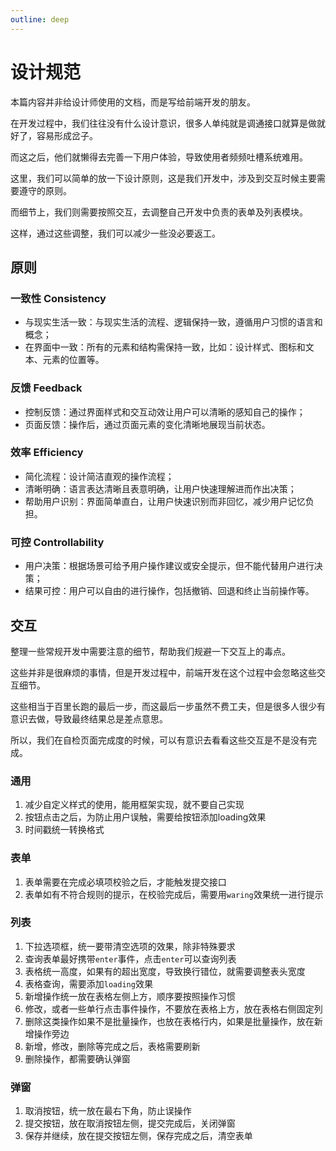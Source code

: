 ```yaml
---
outline: deep
---
```


# 设计规范

本篇内容并非给设计师使用的文档，而是写给前端开发的朋友。

在开发过程中，我们往往没有什么设计意识，很多人单纯就是调通接口就算是做就好了，容易形成岔子。

而这之后，他们就懒得去完善一下用户体验，导致使用者频频吐槽系统难用。

这里，我们可以简单的放一下设计原则，这是我们开发中，涉及到交互时候主要需要遵守的原则。

而细节上，我们则需要按照交互，去调整自己开发中负责的表单及列表模块。

这样，通过这些调整，我们可以减少一些没必要返工。



## 原则

### 一致性 Consistency

- 与现实生活一致：与现实生活的流程、逻辑保持一致，遵循用户习惯的语言和概念；
- 在界面中一致：所有的元素和结构需保持一致，比如：设计样式、图标和文本、元素的位置等。

### 反馈 Feedback

- 控制反馈：通过界面样式和交互动效让用户可以清晰的感知自己的操作；
- 页面反馈：操作后，通过页面元素的变化清晰地展现当前状态。

### 效率 Efficiency

- 简化流程：设计简洁直观的操作流程；
- 清晰明确：语言表达清晰且表意明确，让用户快速理解进而作出决策；
- 帮助用户识别：界面简单直白，让用户快速识别而非回忆，减少用户记忆负担。

### 可控 Controllability

- 用户决策：根据场景可给予用户操作建议或安全提示，但不能代替用户进行决策；
- 结果可控：用户可以自由的进行操作，包括撤销、回退和终止当前操作等。





## 交互

整理一些常规开发中需要注意的细节，帮助我们规避一下交互上的毒点。

这些并非是很麻烦的事情，但是开发过程中，前端开发在这个过程中会忽略这些交互细节。

这些相当于百里长跑的最后一步，而这最后一步虽然不费工夫，但是很多人很少有意识去做，导致最终结果总是差点意思。

所以，我们在自检页面完成度的时候，可以有意识去看看这些交互是不是没有完成。



### 通用

1. 减少自定义样式的使用，能用框架实现，就不要自己实现
2. 按钮点击之后，为防止用户误触，需要给按钮添加loading效果
3. 时间戳统一转换格式



### 表单

1. 表单需要在完成必填项校验之后，才能触发提交接口
2. 表单如有不符合规则的提示，在校验完成后，需要用`waring`效果统一进行提示



### 列表

1. 下拉选项框，统一要带清空选项的效果，除非特殊要求
2. 查询表单最好携带`enter`事件，点击`enter`可以查询列表
3. 表格统一高度，如果有的超出宽度，导致换行错位，就需要调整表头宽度
4. 表格查询，需要添加`loading`效果
5. 新增操作统一放在表格左侧上方，顺序要按照操作习惯
6. 修改，或者一些单行点击事件操作，不要放在表格上方，放在表格右侧固定列
7. 删除这类操作如果不是批量操作，也放在表格行内，如果是批量操作，放在新增操作旁边
8. 新增，修改，删除等完成之后，表格需要刷新
9. 删除操作，都需要确认弹窗



### 弹窗

1. 取消按钮，统一放在最右下角，防止误操作
2. 提交按钮，放在取消按钮左侧，提交完成后，关闭弹窗
3. 保存并继续，放在提交按钮左侧，保存完成之后，清空表单